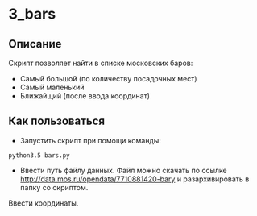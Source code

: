 # 3_bars

## Описание

Скрипт позволяет найти в списке московских баров:
* Самый большой (по количеству посадочных мест)
* Самый маленький
* Ближайщий (после ввода координат)

## Как пользоваться

* Запустить скрипт при помощи команды:

`python3.5 bars.py`

* Ввести путь файлу данных. Файл можно скачать
по ссылке http://data.mos.ru/opendata/7710881420-bary и разархивировать в папку со скриптом.

Ввести координаты.